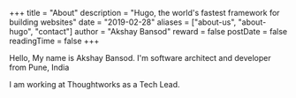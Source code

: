 +++
title = "About"
description = "Hugo, the world's fastest framework for building websites"
date = "2019-02-28"
aliases = ["about-us", "about-hugo", "contact"]
author = "Akshay Bansod"
reward = false
postDate = false
readingTime = false
+++


Hello, 
My name is Akshay Bansod.
I'm software architect and developer from Pune, India

I am working at Thoughtworks as a Tech Lead.


